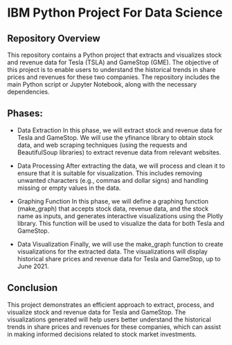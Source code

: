 # IBM Python Project For Data Science

## Repository Overview
This repository contains a Python project that extracts and visualizes stock and revenue data for Tesla (TSLA) and GameStop (GME). The objective of this project is to enable users to understand the historical trends in share prices and revenues for these two companies. The repository includes the main Python script or Jupyter Notebook, along with the necessary dependencies.

## Phases:
- Data Extraction
In this phase, we will extract stock and revenue data for Tesla and GameStop. We will use the yfinance library to obtain stock data, and web scraping techniques (using the requests and BeautifulSoup libraries) to extract revenue data from relevant websites.

- Data Processing
After extracting the data, we will process and clean it to ensure that it is suitable for visualization. This includes removing unwanted characters (e.g., commas and dollar signs) and handling missing or empty values in the data.

- Graphing Function
In this phase, we will define a graphing function (make_graph) that accepts stock data, revenue data, and the stock name as inputs, and generates interactive visualizations using the Plotly library. This function will be used to visualize the data for both Tesla and GameStop.

- Data Visualization
Finally, we will use the make_graph function to create visualizations for the extracted data. The visualizations will display historical share prices and revenue data for Tesla and GameStop, up to June 2021.

## Conclusion
This project demonstrates an efficient approach to extract, process, and visualize stock and revenue data for Tesla and GameStop. The visualizations generated will help users better understand the historical trends in share prices and revenues for these companies, which can assist in making informed decisions related to stock market investments.
